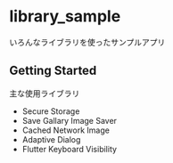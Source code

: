 # library_sample

いろんなライブラリを使ったサンプルアプリ
## Getting Started

主な使用ライブラリ
- Secure Storage
- Save Gallary Image Saver
- Cached Network Image
- Adaptive Dialog
- Flutter Keyboard Visibility

